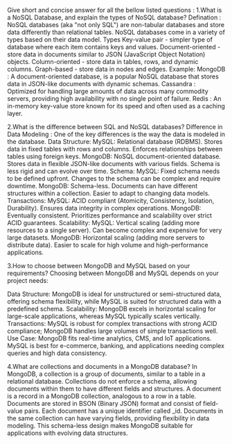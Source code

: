 Give short and concise answer for all the bellow listed questions :
1.What is a NoSQL Database, and explain the types of NoSQL database?
Defination :
NoSQL databases (aka "not only SQL") are non-tabular databases and store data differently than relational tables.
NoSQL databases come in a variety of types based on their data model.
Types
Key-value pair - simpler type of database where each item contains keys and values.
Document-oriented - store data in documents similar to JSON (JavaScript Object Notation) objects.
Column-oriented - store data in tables, rows, and dynamic columns.
Graph-based - store data in nodes and edges.
Example:
MongoDB : A document-oriented database, is a popular NoSQL database that stores data in JSON-like documents with dynamic schemas.
Cassandra : Optimized for handling large amounts of data across many commodity servers, providing high availability with no single point of failure.
Redis : An in-memory key-value store known for its speed and often used as a caching layer.

2.What is the difference between SQL and NoSQL databases?
Difference in Data Modeling :
One of the key differences is the way the data is modeled in the database.
Data Structure:
MySQL: Relational database (RDBMS). Stores data in fixed tables with rows and columns. Enforces relationships between tables using foreign keys.
MongoDB: NoSQL document-oriented database. Stores data in flexible JSON-like documents with various fields. Schema is less rigid and can evolve over time.
Schema:
MySQL: Fixed schema needs to be defined upfront. Changes to the schema can be complex and require downtime.
MongoDB: Schema-less. Documents can have different structures within a collection. Easier to adapt to changing data models.
Transactions:
MySQL: ACID compliant (Atomicity, Consistency, Isolation, Durability). Ensures data integrity in complex operations.
MongoDB: Eventually consistent. Prioritizes performance and scalability over strict ACID guarantees.
Scalability:
MySQL: Vertical scaling (adding more resources to a single server). Can become complex and expensive for very large datasets.
MongoDB: Horizontal scaling (adding more servers to distribute data). Easier to scale for high volume and high-performance applications.

3.How to choose between MongoDB and MySQL based on your requirements?
Choosing between MongoDB and MySQL depends on your project needs:

Data Structure: MongoDB is ideal for unstructured or semi-structured data, offering schema flexibility, while MySQL is suited for structured data with a predefined schema.
Scalability: MongoDB excels in horizontal scaling for large-scale applications, whereas MySQL typically scales vertically.
Transactions: MySQL is robust for complex transactions with strong ACID compliance; MongoDB handles large volumes of simple transactions well.
Use Case: MongoDB fits real-time analytics, CMS, and IoT applications. MySQL is best for e-commerce, banking, and applications needing complex queries and high data consistency.


4.What are collections and documents in a MongoDB database?
In MongoDB, a collection is a group of documents, similar to a table in a relational database. Collections do not enforce a schema, allowing documents within them to have different fields and structures.
A document is a record in a MongoDB collection, analogous to a row in a table. Documents are stored in BSON (Binary JSON) format and consist of field-value pairs. Each document has a unique identifier called _id. Documents in the same collection can have varying fields, providing flexibility in data modeling.
This schema-less design makes MongoDB suitable for applications with evolving data structures.
